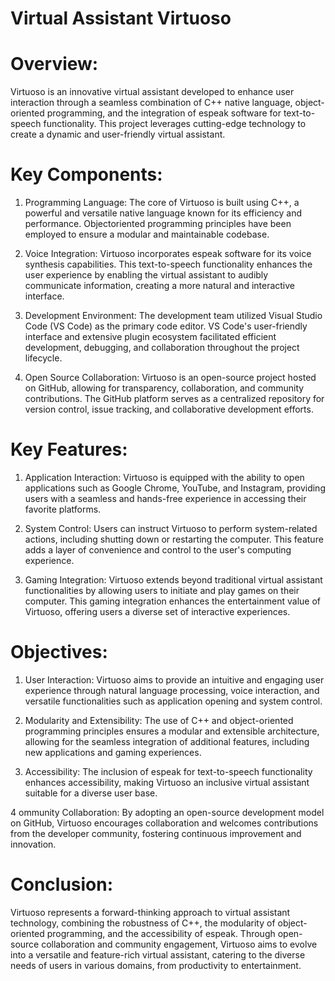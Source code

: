 # Virtual Assistant Virtuoso
 
# Overview:
Virtuoso is an innovative virtual assistant developed to enhance user interaction
through a seamless combination of C++ native language, object-oriented
programming, and the integration of espeak software for text-to-speech functionality.
This project leverages cutting-edge technology to create a dynamic and user-friendly
virtual assistant.

# Key Components:
1. Programming Language: The core of Virtuoso is built using C++, a powerful
and versatile native language known for its efficiency and performance. Objectoriented
programming principles have been employed to ensure a modular and
maintainable codebase.

2. Voice Integration: Virtuoso incorporates espeak software for its voice synthesis
capabilities. This text-to-speech functionality enhances the user experience by
enabling the virtual assistant to audibly communicate information, creating a
more natural and interactive interface.

4. Development Environment: The development team utilized Visual Studio Code
(VS Code) as the primary code editor. VS Code's user-friendly interface and
extensive plugin ecosystem facilitated efficient development, debugging, and
collaboration throughout the project lifecycle.

6. Open Source Collaboration: Virtuoso is an open-source project hosted on
GitHub, allowing for transparency, collaboration, and community contributions.
The GitHub platform serves as a centralized repository for version control, issue
tracking, and collaborative development efforts.

# Key Features:
1. Application Interaction: Virtuoso is equipped with the ability to open
applications such as Google Chrome, YouTube, and Instagram, providing users
with a seamless and hands-free experience in accessing their favorite platforms.

3. System Control: Users can instruct Virtuoso to perform system-related actions,
including shutting down or restarting the computer. This feature adds a layer of
convenience and control to the user's computing experience.

3. Gaming Integration: Virtuoso extends beyond traditional virtual assistant
functionalities by allowing users to initiate and play games on their computer.
This gaming integration enhances the entertainment value of Virtuoso, offering
users a diverse set of interactive experiences.

# Objectives:
1. User Interaction: Virtuoso aims to provide an intuitive and engaging user
experience through natural language processing, voice interaction, and versatile
functionalities such as application opening and system control.

2. Modularity and Extensibility: The use of C++ and object-oriented programming
principles ensures a modular and extensible architecture, allowing for the
seamless integration of additional features, including new applications and
gaming experiences.

3. Accessibility: The inclusion of espeak for text-to-speech functionality enhances
accessibility, making Virtuoso an inclusive virtual assistant suitable for a diverse
user base.

4 ommunity Collaboration: By adopting an open-source development model on
GitHub, Virtuoso encourages collaboration and welcomes contributions from the
developer community, fostering continuous improvement and innovation.

# Conclusion:
Virtuoso represents a forward-thinking approach to virtual assistant technology,
combining the robustness of C++, the modularity of object-oriented programming,
and the accessibility of espeak. Through open-source collaboration and community
engagement, Virtuoso aims to evolve into a versatile and feature-rich virtual
assistant, catering to the diverse needs of users in various domains, from productivity
to entertainment.
